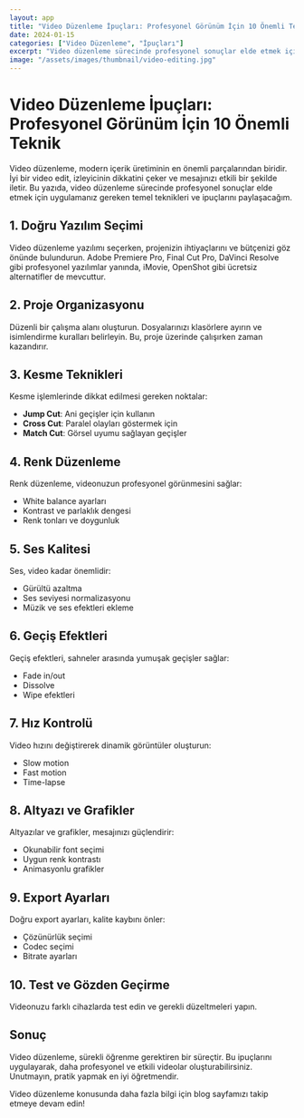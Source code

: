 ```yaml
---
layout: app
title: "Video Düzenleme İpuçları: Profesyonel Görünüm İçin 10 Önemli Teknik"
date: 2024-01-15
categories: ["Video Düzenleme", "İpuçları"]
excerpt: "Video düzenleme sürecinde profesyonel sonuçlar elde etmek için uygulamanız gereken temel teknikleri ve ipuçlarını öğrenin."
image: "/assets/images/thumbnail/video-editing.jpg"
---
```


# Video Düzenleme İpuçları: Profesyonel Görünüm İçin 10 Önemli Teknik

Video düzenleme, modern içerik üretiminin en önemli parçalarından biridir. İyi bir video edit, izleyicinin dikkatini çeker ve mesajınızı etkili bir şekilde iletir. Bu yazıda, video düzenleme sürecinde profesyonel sonuçlar elde etmek için uygulamanız gereken temel teknikleri ve ipuçlarını paylaşacağım.

## 1. Doğru Yazılım Seçimi

Video düzenleme yazılımı seçerken, projenizin ihtiyaçlarını ve bütçenizi göz önünde bulundurun. Adobe Premiere Pro, Final Cut Pro, DaVinci Resolve gibi profesyonel yazılımlar yanında, iMovie, OpenShot gibi ücretsiz alternatifler de mevcuttur.

## 2. Proje Organizasyonu

Düzenli bir çalışma alanı oluşturun. Dosyalarınızı klasörlere ayırın ve isimlendirme kuralları belirleyin. Bu, proje üzerinde çalışırken zaman kazandırır.

## 3. Kesme Teknikleri

Kesme işlemlerinde dikkat edilmesi gereken noktalar:
- **Jump Cut**: Ani geçişler için kullanın
- **Cross Cut**: Paralel olayları göstermek için
- **Match Cut**: Görsel uyumu sağlayan geçişler

## 4. Renk Düzenleme

Renk düzenleme, videonuzun profesyonel görünmesini sağlar:
- White balance ayarları
- Kontrast ve parlaklık dengesi
- Renk tonları ve doygunluk

## 5. Ses Kalitesi

Ses, video kadar önemlidir:
- Gürültü azaltma
- Ses seviyesi normalizasyonu
- Müzik ve ses efektleri ekleme

## 6. Geçiş Efektleri

Geçiş efektleri, sahneler arasında yumuşak geçişler sağlar:
- Fade in/out
- Dissolve
- Wipe efektleri

## 7. Hız Kontrolü

Video hızını değiştirerek dinamik görüntüler oluşturun:
- Slow motion
- Fast motion
- Time-lapse

## 8. Altyazı ve Grafikler

Altyazılar ve grafikler, mesajınızı güçlendirir:
- Okunabilir font seçimi
- Uygun renk kontrastı
- Animasyonlu grafikler

## 9. Export Ayarları

Doğru export ayarları, kalite kaybını önler:
- Çözünürlük seçimi
- Codec seçimi
- Bitrate ayarları

## 10. Test ve Gözden Geçirme

Videonuzu farklı cihazlarda test edin ve gerekli düzeltmeleri yapın.

## Sonuç

Video düzenleme, sürekli öğrenme gerektiren bir süreçtir. Bu ipuçlarını uygulayarak, daha profesyonel ve etkili videolar oluşturabilirsiniz. Unutmayın, pratik yapmak en iyi öğretmendir.

Video düzenleme konusunda daha fazla bilgi için blog sayfamızı takip etmeye devam edin!
